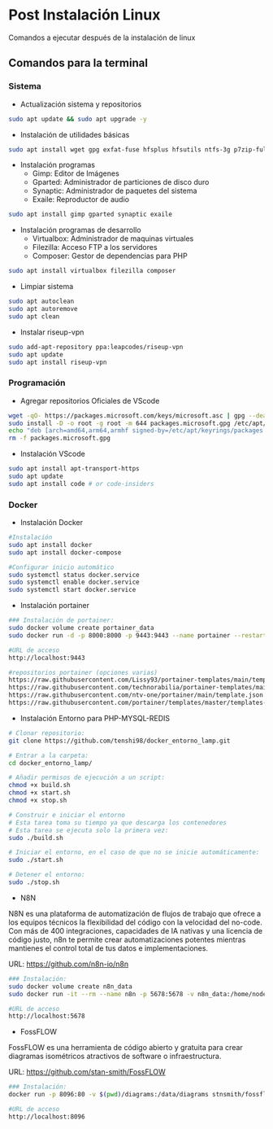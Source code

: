 # Post Instalación Linux
Comandos a ejecutar después de la instalación de linux


## Comandos para la terminal

### Sistema

- Actualización sistema y repositorios

```bash
sudo apt update && sudo apt upgrade -y
```

- Instalación de utilidades básicas

```bash
sudo apt install wget gpg exfat-fuse hfsplus hfsutils ntfs-3g p7zip-full p7zip-rar rar unrar zip unzip libfuse2 unace
```

- Instalación programas
    - Gimp: Editor de Imágenes
    - Gparted: Administrador de particiones de disco duro
    - Synaptic: Administrador de paquetes del sistema
    - Exaile: Reproductor de audio

```bash
sudo apt install gimp gparted synaptic exaile
```

- Instalación programas de desarrollo
    - Virtualbox: Administrador de maquinas virtuales
    - Filezilla: Acceso FTP a los servidores
    - Composer: Gestor de dependencias para PHP

```bash
sudo apt install virtualbox filezilla composer
```

- Limpiar sistema

```bash
sudo apt autoclean
sudo apt autoremove
sudo apt clean
```

- Instalar riseup-vpn

```bash
sudo add-apt-repository ppa:leapcodes/riseup-vpn
sudo apt update
sudo apt install riseup-vpn
```

### Programación

- Agregar repositorios Oficiales de VScode

```bash
wget -qO- https://packages.microsoft.com/keys/microsoft.asc | gpg --dearmor > packages.microsoft.gpg
sudo install -D -o root -g root -m 644 packages.microsoft.gpg /etc/apt/keyrings/packages.microsoft.gpg
echo "deb [arch=amd64,arm64,armhf signed-by=/etc/apt/keyrings/packages.microsoft.gpg] https://packages.microsoft.com/repos/code stable main" |sudo tee /etc/apt/sources.list.d/vscode.list > /dev/null
rm -f packages.microsoft.gpg
```

- Instalación VScode

```bash
sudo apt install apt-transport-https
sudo apt update
sudo apt install code # or code-insiders
```

### Docker

- Instalación Docker

```bash
#Instalación
sudo apt install docker
sudo apt install docker-compose

#Configurar inicio automático
sudo systemctl status docker.service
sudo systemctl enable docker.service
sudo systemctl start docker.service
```

- Instalación portainer

```bash
### Instalación de portainer:
sudo docker volume create portainer_data
sudo docker run -d -p 8000:8000 -p 9443:9443 --name portainer --restart=always -v /var/run/docker.sock:/var/run/docker.sock -v portainer_data:/data portainer/portainer-ce:latest

#URL de acceso
http://localhost:9443

#repositorios portainer (opciones varias)
https://raw.githubusercontent.com/Lissy93/portainer-templates/main/templates.json
https://raw.githubusercontent.com/technorabilia/portainer-templates/main/lsio/templates/templates-2.0.json
https://raw.githubusercontent.com/ntv-one/portainer/main/template.json
https://raw.githubusercontent.com/portainer/templates/master/templates-2.0.json
```

- Instalación Entorno para PHP-MYSQL-REDIS

```bash
# Clonar repositorio:
git clone https://github.com/tenshi98/docker_entorno_lamp.git

# Entrar a la carpeta:
cd docker_entorno_lamp/

# Añadir permisos de ejecución a un script:
chmod +x build.sh
chmod +x start.sh
chmod +x stop.sh

# Construir e iniciar el entorno
# Esta tarea toma su tiempo ya que descarga los contenedores
# Esta tarea se ejecuta solo la primera vez:
sudo ./build.sh

# Iniciar el entorno, en el caso de que no se inicie automáticamente:
sudo ./start.sh

# Detener el entorno:
sudo ./stop.sh
```

- N8N

N8N es una plataforma de automatización de flujos de trabajo que ofrece a los equipos técnicos la flexibilidad del código con la velocidad del no-code. Con más de 400 integraciones, capacidades de IA nativas y una licencia de código justo, n8n te permite crear automatizaciones potentes mientras mantienes el control total de tus datos e implementaciones.

URL: https://github.com/n8n-io/n8n

```bash
### Instalación:
sudo docker volume create n8n_data
sudo docker run -it --rm --name n8n -p 5678:5678 -v n8n_data:/home/node/.n8n docker.n8n.io/n8nio/n8n

#URL de acceso
http://localhost:5678

```

- FossFLOW

FossFLOW es una herramienta de código abierto y gratuita para crear diagramas isométricos atractivos de software o infraestructura.

URL: https://github.com/stan-smith/FossFLOW

```bash
### Instalación:
docker run -p 8096:80 -v $(pwd)/diagrams:/data/diagrams stnsmith/fossflow:latest

#URL de acceso
http://localhost:8096

```
